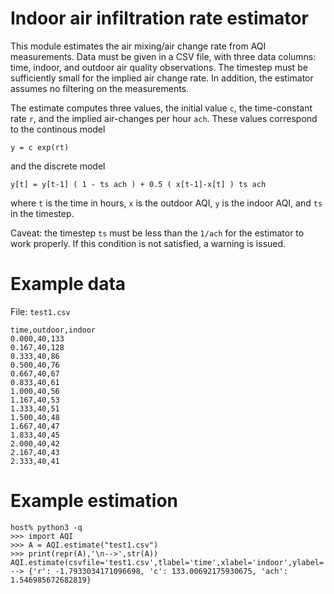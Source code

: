 # Indoor air infiltration rate estimator

This module estimates the air mixing/air change rate from AQI measurements. Data must be given
in a CSV file, with three data columns: time, indoor, and outdoor air quality observations.  The
timestep must be sufficiently small for the implied air change rate.  In addition, the estimator
assumes no filtering on the measurements.

The estimate computes three values, the initial value `c`, the time-constant rate `r`, and the
implied air-changes per hour `ach`.  These values correspond to the continous model

`y = c exp(rt)`

and the discrete model

`y[t] = y[t-1] ( 1 - ts ach ) + 0.5 ( x[t-1]-x[t] ) ts ach`

where `t` is the time in hours, `x` is the outdoor AQI, `y` is the indoor AQI, and `ts` in the timestep.

Caveat: the timestep `ts` must be less than the `1/ach` for the estimator to work properly.  If this
condition is not satisfied, a warning is issued.

# Example data

File: `test1.csv`

~~~
time,outdoor,indoor
0.000,40,133
0.167,40,128
0.333,40,86
0.500,40,76
0.667,40,67
0.833,40,61
1.000,40,56
1.167,40,53
1.333,40,51
1.500,40,48
1.667,40,47
1.833,40,45
2.000,40,42
2.167,40,43
2.333,40,41
~~~

# Example estimation

~~~
host% python3 -q
>>> import AQI
>>> A = AQI.estimate("test1.csv")
>>> print(repr(A),'\n-->',str(A))
AQI.estimate(csvfile='test1.csv',tlabel='time',xlabel='indoor',ylabel='outdoor',constrain=None,prec=0.001): 
--> {'r': -1.7933034171096698, 'c': 133.00692175930675, 'ach': 1.546985672682819}
~~~
